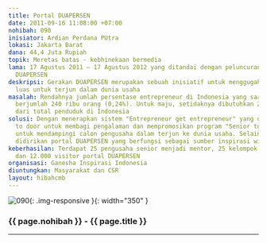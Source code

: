 ```yaml
---
title: Portal DUAPERSEN
date: 2011-09-16 11:08:00 +07:00
nohibah: 090
inisiator: Ardian Perdana PUtra
lokasi: Jakarta Barat
dana: 44,4 Juta Rupiah
topik: Meretas batas - kebhinekaan bermedia
lama: 17 Agustus 2011 – 17 Agustus 2012 yang ditandai dengan peluncuran perdana portal
  DUAPERSEN
deskripsi: Gerakan DUAPERSEN merupakan sebuah inisiatif untuk menggugah minat masyarakat
  luas untuk terjun dalam dunia usaha
masalah: Rendahnya jumlah persentase entrepreneur di Indonesia yang saat ini hanya
  berjumlah 240 ribu orang (0,24%). Untuk maju, setidaknya dibutuhkan 2% entrepreneur
  dari total penduduk di Indonesia
solusi: Dengan menerapkan sistem "Entrepreneur get entrepreneur" yang dilakukan door
  to door untuk membagi pengalaman dan mempromosikan program "Senior to Junior Coaching"
  untuk mendampingi calon pengusaha dalam terjun ke dunia usaha. Selain itu, juga
  didirikan portal DUAPERSEN yang berfungsi sebagai sumber inspirasi wirausaha
keberhasilan: Terdapat 25 pengusaha senior menjadi mentor, 25 kelompok coaching wirausaha,
  dan 12.000 visitor portal DUAPERSEN
organisasi: Ganesha Inspirasi Indonesia
diuntungkan: Masyarakat dan CSR
layout: hibahcmb
---
```


![090](/static/img/hibahcmb/090.png){: .img-responsive }{: width="350" }

### {{ page.nohibah }} - {{ page.title }}

---
